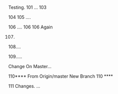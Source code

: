 Testing. 101 ...
103

104
105 ....

106 .... 106
106 Again

107.

108....

109.....

Change On Master...

110**** From Origin/master New Branch 110 ****

111 Changes. ...